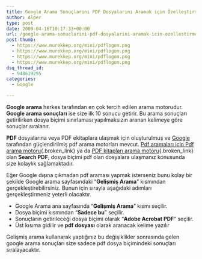 ```yaml
---
title: Google Arama Sonuçlarını PDF Dosyalarını Aramak için Özelleştirmek
author: Alper
type: post
date: 2009-04-16T10:17:33+00:00
url: /google-arama-sonuclarini-pdf-dosyalarini-aramak-icin-ozellestirmek/
post-thumb:
  - https://www.murekkep.org/mini/pdflogom.png
  - https://www.murekkep.org/mini/pdflogom.png
  - https://www.murekkep.org/mini/pdflogom.png
  - https://www.murekkep.org/mini/pdflogom.png
dsq_thread_id:
  - 948619295
categories:
  - Google

---
```

**Google arama** herkes tarafından en çok tercih edilen arama motorudur. **Google arama sonuçları** ise size ilk 10 sonucu getirir. Bu arama sonuçları getirilirken dosya biçimi sınırlaması yapılmaksızın aranan kelimeye göre sonuçlar sıralanır. 

**PDF** dosyalarına veya PDF ekitaplara ulaşmak için oluşturulmuş ve [Google][1] tarafından güçlendirilmiş pdf arama motorları mevcut. [Pdf aramaları için Pdf arama motoru][2]{.broken_link} ya da [PDF kitapları arama motoru][3]{.broken_link} olan **Search PDF**, dosya biçimi pdf olan dosyalara ulaşmanız konusunda size kolaylık sağlamaktadır. <!--more-->

Eğer Google dışına çıkmadan pdf araması yapmak isterseniz bunu kolay bir şekilde Google arama sayfasındaki &#8220;**Gelişmiş Arama**&#8221; kısmından gerçekleştirebilirsiniz. Bunun için sırayla aşağıdaki adımları gerçekleştirmeniz yeterli olacaktır. 

  * Google Arama ana sayfasında &#8220;**Gelişmiş Arama**&#8221; kısmı seçilir.
  * Dosya biçimi kısmından &#8220;**Sadece bu**&#8221; seçilir.
  * Sonuçların getirileceği dosya biçimi olarak &#8220;**Adobe Acrobat PDF**&#8221; seçilir.
  * Üst kısıma gidilir ve **pdf dosyası** olarak aranacak kelime yazılır

Gelişmiş arama kullanarak yaptığınız bu değişiklikler sonrasında gelen google arama sonuçları size sadece pdf dosya biçimindeki sonuçları sıralayacaktır.

 [1]: https://google.com.tr
 [2]: https://www.murekkep.org/pdf-aramalari-icin-pdf-arama-motoru-1546
 [3]: https://www.murekkep.org/pdf-kitaplari-arama-motoru-search-pdf-2024